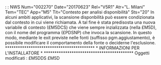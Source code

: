  :  : NWS Num="002270" Date="20170623" Rel="V5R1" Atr="L. Milani" Tem="TEC" App="M5" Tit="Contesto per analisi disponibilità" Sts="20"
In alcuni ambiti applicativi, la scansione disponbilità può essere condizionata dal contesto in cui
viene richiamata.
A tal fine è stata predisosta una nuova variabile di contesto (£M5DCS) che viene sempre inzializzata
(nella £M5D), con il nome del programma (£PDSNP) che invoca la scansione.
In questo modo, mediante le exit previste nelle fonti (suffisso pgm.aggiustamento), è possibile modificare il comportamento della fonte o deciderne l'esclusione.
\*\*\*\*\*\*\*\*\*\*\*\*\*\*\*\*\*\*\*\*\*\*\*\*\*\*\*\*\*\*\*\*\*\*\*\*\*\*\*\*\*\*
\* INFORMAZIONI PER L'INSTALLATORE        \*
\*\*\*\*\*\*\*\*\*\*\*\*\*\*\*\*\*\*\*\*\*\*\*\*\*\*\*\*\*\*\*\*\*\*\*\*\*\*\*\*\*\*
Oggetti modificati : 
£M5DDS
£M5D
